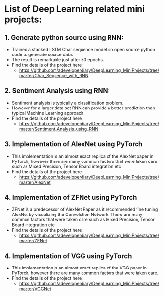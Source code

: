 # List of Deep Learning related mini projects:
## 1. Generate python source using RNN:

- Trained a stacked LSTM Char sequence model on open source python code to generate source data. 
- The result is remarkable just after 50 epochs.
- Find the details of the project here: 
    - https://github.com/adeveloperdiary/DeepLearning_MiniProjects/tree/master/Char_Sequence_with_RNN 
    
## 2. Sentiment Analysis using RNN:

- Sentiment analysis is typically a classification problem.
- However for a larger data set RNN can provide a better prediction than typical Machine Learning approach.  
- Find the details of the project here: 
    - https://github.com/adeveloperdiary/DeepLearning_MiniProjects/tree/master/Sentiment_Analysis_using_RNN 

## 3. Implementation of AlexNet using PyTorch

- This implementation is an almost exact replica of the AlexNet paper in PyTorch, 
  however there are many common factors that were taken care such as Mixed Precision, Tensor Board integration etc
- Find the details of the project here:
    - https://github.com/adeveloperdiary/DeepLearning_MiniProjects/tree/master/AlexNet 
    
## 4. Implementation of ZFNet using PyTorch

- ZFNet is a predecessor of AlexNet Paper as it recommended fine tuning AlexNet by visualizing the Convolution
Network. There are many common factors that were taken care such as Mixed Precision, Tensor Board integration etc
- Find the details of the project here:
    - https://github.com/adeveloperdiary/DeepLearning_MiniProjects/tree/master/ZFNet 
    
## 4. Implementation of VGG using PyTorch

- This implementation is an almost exact replica of the VGG paper in PyTorch, however there are many
common factors that were taken care.
- Find the details of the project here:
    - https://github.com/adeveloperdiary/DeepLearning_MiniProjects/tree/master/VGGNet